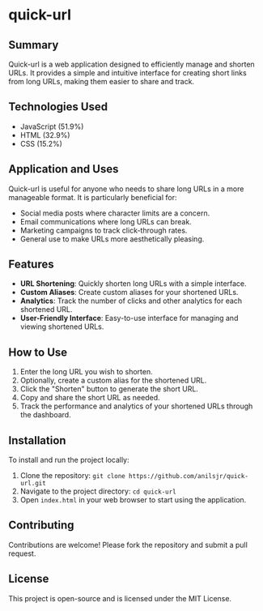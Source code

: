 # quick-url

## Summary
Quick-url is a web application designed to efficiently manage and shorten URLs. It provides a simple and intuitive interface for creating short links from long URLs, making them easier to share and track.

## Technologies Used
- JavaScript (51.9%)
- HTML (32.9%)
- CSS (15.2%)

## Application and Uses
Quick-url is useful for anyone who needs to share long URLs in a more manageable format. It is particularly beneficial for:
- Social media posts where character limits are a concern.
- Email communications where long URLs can break.
- Marketing campaigns to track click-through rates.
- General use to make URLs more aesthetically pleasing.

## Features
- **URL Shortening**: Quickly shorten long URLs with a simple interface.
- **Custom Aliases**: Create custom aliases for your shortened URLs.
- **Analytics**: Track the number of clicks and other analytics for each shortened URL.
- **User-Friendly Interface**: Easy-to-use interface for managing and viewing shortened URLs.

## How to Use
1. Enter the long URL you wish to shorten.
2. Optionally, create a custom alias for the shortened URL.
3. Click the "Shorten" button to generate the short URL.
4. Copy and share the short URL as needed.
5. Track the performance and analytics of your shortened URLs through the dashboard.

## Installation
To install and run the project locally:
1. Clone the repository: `git clone https://github.com/anilsjr/quick-url.git`
2. Navigate to the project directory: `cd quick-url`
3. Open `index.html` in your web browser to start using the application.

## Contributing
Contributions are welcome! Please fork the repository and submit a pull request.

## License
This project is open-source and is licensed under the MIT License.
